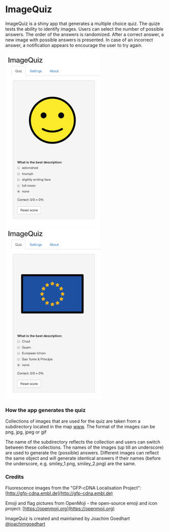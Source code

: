 # ImageQuiz

ImageQuiz is a shiny app that generates a multiple choice quiz. The quize tests the ability to identify images. Users can select the number of possible answers. The order of the answers is randomized. After a correct answer, a new image with possible answers is presented. In case of an incorrect answer, a notification appears to encourage the user to try again.

<p>
<img src="ImageQuiz-Faces.png" width="300">
<img src="ImageQuiz-Flags.png" width="300">
</p>

### How the app generates the quiz

Collections of images that are used for the quiz are taken from a subdirectory located in the map [www](https://github.com/JoachimGoedhart/ImageQuiz/tree/main/www).
The format of the images can be png, jpg, jpeg or gif

The name of the subdirectory reflects the collection and users can switch between these collections.
The names of the images (up till an underscore) are used to generate the (possible) answers. Different images can reflect the same object and will generate identical answers if their names (before the underscore, e.g. smiley_1.png, smiley_2.png) are the same.

### Credits

Fluorescence images from the "GFP-cDNA Localisation Project": [http://gfp-cdna.embl.de](http://gfp-cdna.embl.de)

Emoji and flag pictures from OpenMoji - the open-source emoji and icon project: [https://openmoji.org](https://openmoji.org)
  
ImageQuiz is created and maintained by Joachim Goedhart
[@joachimgoedhart](https://twitter.com/joachimgoedhart)